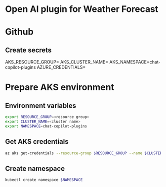 # Open AI plugin for Weather Forecast

# Github

## Create secrets

AKS_RESOURCE_GROUP=<resource group>
AKS_CLUSTER_NAME=<cluster name>
AKS_NAMESPACE=chat-copilot-plugins
AZURE_CREDENTIALS=<sp-json>

# Prepare AKS environment

## Environment variables

```bash
export RESOURCE_GROUP=<resource group>
export CLUSTER_NAME=<cluster name>
export NAMESPACE=chat-copilot-plugins
```

## Get AKS credentials

```bash
az aks get-credentials --resource-group $RESOURCE_GROUP --name $CLUSTER_NAME
```

## Create namespace

```bash
kubectl create namespace $NAMESPACE
```
